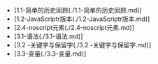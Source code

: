 - [1.1-简单的历史回顾(./1.1-简单的历史回顾.md)]
- [1.2-JavaScriptr版本(./1.2-JavaScriptr版本.md)]
- [2.4-noscript元素(./2.4-noscript元素.md)]
- [3.1-语法(./3.1-语法.md)]
- [3.2 -关键字与保留字(./3.2 -关键字与保留字.md)]
- [3.3-变量(./3.3-变量.md)]
